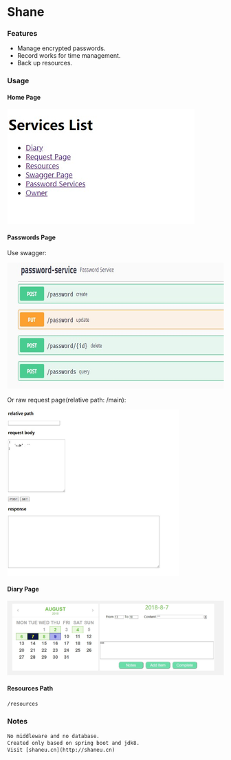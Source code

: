 Shane
=====

### Features
- Manage encrypted passwords.
- Record works for time management.
- Back up resources.

### Usage

#### Home Page
![image](readmepics/home.jpg)

#### Passwords Page
Use swagger:

<img src="readmepics/passwords.jpg" width="717" height="294" alt="image"/>

Or raw request page(relative path: /main):

<img src="readmepics/main.jpg" width="400" height="387" alt="image"/>

#### Diary Page
![image](readmepics/diary.jpg)

#### Resources Path
    /resources

### Notes
    No middleware and no database.
    Created only based on spring boot and jdk8.
    Visit [shaneu.cn](http://shaneu.cn)